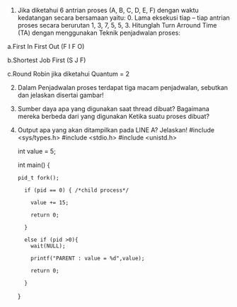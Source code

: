 1.	Jika diketahui 6 antrian proses (A, B, C, D, E, F) dengan waktu kedatangan secara bersamaan yaitu: 0. Lama eksekusi tiap – tiap antrian proses secara berurutan 1, 3, 7, 5, 5, 3. Hitunglah Turn Arround Time (TA) dengan menggunakan Teknik penjadwalan proses:

a.First In First Out (F I F O)

b.Shortest Job First (S J F)

c.Round Robin jika diketahui Quantum = 2

2.	Dalam Penjadwalan proses terdapat tiga macam penjadwalan, sebutkan dan jelaskan disertai gambar!

3.	Sumber daya apa yang digunakan saat thread dibuat? Bagaimana mereka berbeda dari yang digunakan Ketika suatu proses dibuat?
4.	Output apa yang akan ditampilkan pada LINE A? Jelaskan!
      #include <sys/types.h>
      #include <stdio.h>
      #include <unistd.h>
      
      int value = 5;

      int main()
      {
      
        pid_t fork();
        
          if (pid == 0) { /*child process*/
          
            value += 15;
            
            return 0;
          
          }
          
          else if (pid >0){
            wait(NULL);
            
            printf("PARENT : value = %d",value);
            
            return 0;
            
          }	
          
      }
